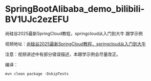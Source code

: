 # SpringBootAlibaba_demo_bilibili-BV1UJc2ezEFU
尚硅谷2025最新SpringCloud教程，springcloud从入门到大牛  跟学示例


视频地址：[尚硅谷2025最新SpringCloud教程，springcloud从入门到大牛](https://www.bilibili.com/video/BV1UJc2ezEFU)

注意：视频讲述中有部分错误描述，本跟学示例会尽量改正。

编译：
``` shell
mvn clean package -DskipTests
```